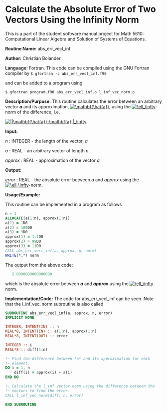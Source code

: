 # Calculate the Absolute Error of Two Vectors Using the Infinity Norm

This is a part of the student software manual project for Math 5610: Computational Linear Algebra and Solution of Systems of Equations. 

**Routine Name:**           abs_err_vecl_inf

**Author:** Christian Bolander

**Language:** Fortran. This code can be compiled using the GNU Fortran compiler by
```$ gfortran -c abs_err_vecl_inf.f90```

and can be added to a program using

```$ gfortran program.f90 abs_err_vecl_inf.o l_inf_vec_norm.o ``` 

**Description/Purpose:** This routine calculates the error between an arbitrary vector ***a*** and its approximation, <a href="https://www.codecogs.com/eqnedit.php?latex=\mathbf{\hat{a}}" target="_blank"><img src="https://latex.codecogs.com/gif.latex?\mathbf{\hat{a}}" title="\mathbf{\hat{a}}" /></a>, using the <a href="https://www.codecogs.com/eqnedit.php?latex=\ell_\infty" target="_blank"><img src="https://latex.codecogs.com/gif.latex?\ell_\infty" title="\ell_\infty" /></a>-norm of the difference, i.e.

<a href="https://www.codecogs.com/eqnedit.php?latex=||\mathbf{\hat{a}}-\mathbf{a}||_\infty" target="_blank"><img src="https://latex.codecogs.com/gif.latex?||\mathbf{\hat{a}}-\mathbf{a}||_\infty" title="||\mathbf{\hat{a}}-\mathbf{a}||_\infty" /></a>

**Input:**  

*n* : INTEGER - the length of the vector, *a*

*a* : REAL - an arbitrary vector of length *n*

*approx* : REAL - approximation of the vector *a*

**Output:** 

*error* : REAL - the absolute error between *a* and *approx* using the <a href="https://www.codecogs.com/eqnedit.php?latex=\ell_\infty" target="_blank"><img src="https://latex.codecogs.com/gif.latex?\ell_\infty" title="\ell_\infty" /></a>-norm.

**Usage/Example:**

This routine can be implemented in a program as follows

```fortran
n = 3
ALLOCATE(a(1:n), approx(1:n))
a(1) = 1D0
a(2) = 100D0
a(3) = 9D0
approx(1) = 1.1D0
approx(2) = 99D0
approx(3) = 11D0
CALL abs_err_vecl_inf(a, approx, n, norm)
WRITE(*,*) norm 
```

The output from the above code:

```fortran
   2.0000000000000000      
```

which is the absolute error between ***a*** and ***approx*** using the <a href="https://www.codecogs.com/eqnedit.php?latex=\ell_\infty" target="_blank"><img src="https://latex.codecogs.com/gif.latex?\ell_\infty" title="\ell_\infty" /></a>-norm.

**Implementation/Code:** The code for abs_err_vecl_inf can be seen. Note that the l_inf_vec_norm subroutine is also called

```fortran
SUBROUTINE abs_err_vecl_inf(a, approx, n, error)
IMPLICIT NONE

INTEGER, INTENT(IN) :: n
REAL*8, INTENT(IN) :: a(1:n), approx(1:n)
REAL*8, INTENT(OUT) :: error

INTEGER :: i
REAL*8 :: diff(1:n)

!~ Find the difference between *a* and its approximation for each
!~ element.
DO i = 1, n
	diff(i) = approx(i) - a(i)
END DO

!~ Calculate the l_inf vector norm using the difference between the
!~ vectors to find the error.
CALL l_inf_vec_norm(diff, n, error)

END SUBROUTINE
```

